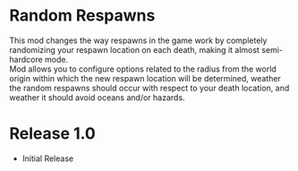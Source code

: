 # Random Respawns

This mod changes the way respawns in the game work by completely randomizing your respawn location on each death, making it almost semi-hardcore mode.  
Mod allows you to configure options related to the radius from the world origin within which the new respawn location will be determined, weather the random respawns should occur with respect to your death location, and weather it should avoid oceans and/or hazards.

# Release 1.0
* Initial Release